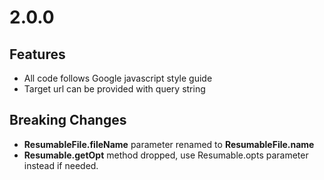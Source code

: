 # 2.0.0

## Features

 - All code follows Google javascript style guide
 - Target url can be provided with query string

## Breaking Changes

 - **ResumableFile.fileName** parameter renamed to **ResumableFile.name**
 - **Resumable.getOpt** method dropped, use Resumable.opts parameter instead if needed.